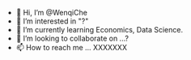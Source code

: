 - 👋 Hi, I’m @WenqiChe
- 👀 I’m interested in "?"
- 🌱 I’m currently learning Economics, Data Science. 
- 💞️ I’m looking to collaborate on ...?
- 📫 How to reach me ... XXXXXXX

<!---
WenqiChe/WenqiChe is a ✨ special ✨ repository because its `README.md` (this file) appears on your GitHub profile.
You can click the Preview link to take a look at your changes.
--->
